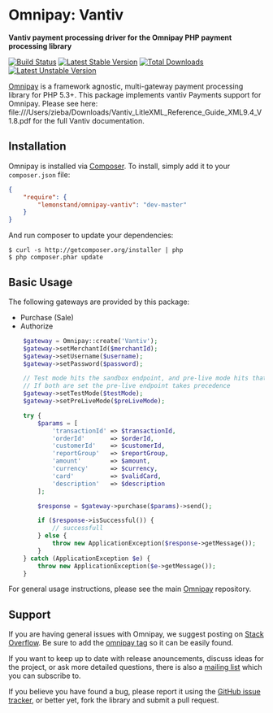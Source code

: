 # Omnipay: Vantiv

**Vantiv payment processing driver for the Omnipay PHP payment processing library**

[![Build Status](https://travis-ci.org/lemonstand/omnipay-vantiv.svg)](https://travis-ci.org/lemonstand/omnipay-vantiv) [![Latest Stable Version](https://poser.pugx.org/lemonstand/omnipay-vantiv/v/stable.svg)](https://packagist.org/packages/lemonstand/omnipay-vantiv) [![Total Downloads](https://poser.pugx.org/lemonstand/omnipay-vantiv/downloads)](https://packagist.org/packages/lemonstand/omnipay-vantiv) [![Latest Unstable Version](https://poser.pugx.org/lemonstand/omnipay-vantiv/v/unstable.svg)](https://packagist.org/packages/lemonstand/omnipay-vantiv)

[Omnipay](https://github.com/thephpleague/omnipay) is a framework agnostic, multi-gateway payment
processing library for PHP 5.3+. This package implements vantiv Payments support for Omnipay. Please see here: file:///Users/zieba/Downloads/Vantiv_LitleXML_Reference_Guide_XML9.4_V1.8.pdf for the full Vantiv documentation.

## Installation

Omnipay is installed via [Composer](http://getcomposer.org/). To install, simply add it
to your `composer.json` file:

```json
{
    "require": {
        "lemonstand/omnipay-vantiv": "dev-master"
    }
}
```

And run composer to update your dependencies:

    $ curl -s http://getcomposer.org/installer | php
    $ php composer.phar update

## Basic Usage

The following gateways are provided by this package:

* Purchase (Sale)
* Authorize

```php
	$gateway = Omnipay::create('Vantiv');
	$gateway->setMerchantId($merchantId);
	$gateway->setUsername($username);
	$gateway->setPassword($password);

	// Test mode hits the sandbox endpoint, and pre-live mode hits that preLive endpoint
	// If both are set the pre-live endpoint takes precedence
	$gateway->setTestMode($testMode);
	$gateway->setPreLiveMode($preLiveMode);

    try {
        $params = [
            'transactionId' => $transactionId,
            'orderId'       => $orderId,
            'customerId'    => $customerId,
            'reportGroup'   => $reportGroup,
            'amount'        => $amount,
            'currency'      => $currency,
            'card'          => $validCard,
            'description'   => $description
        ];

        $response = $gateway->purchase($params)->send();

        if ($response->isSuccessful()) {
            // successfull
        } else {
            throw new ApplicationException($response->getMessage());
        }
    } catch (ApplicationException $e) {
        throw new ApplicationException($e->getMessage());
    }

```

For general usage instructions, please see the main [Omnipay](https://github.com/thephpleague/omnipay)
repository.

## Support

If you are having general issues with Omnipay, we suggest posting on
[Stack Overflow](http://stackoverflow.com/). Be sure to add the
[omnipay tag](http://stackoverflow.com/questions/tagged/omnipay) so it can be easily found.

If you want to keep up to date with release anouncements, discuss ideas for the project,
or ask more detailed questions, there is also a [mailing list](https://groups.google.com/forum/#!forum/omnipay) which
you can subscribe to.

If you believe you have found a bug, please report it using the [GitHub issue tracker](https://github.com/lemonstand/omnipay-vantiv/issues),
or better yet, fork the library and submit a pull request.
